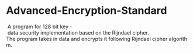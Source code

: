 ﻿# Advanced-Encryption-Standard
 A program for 128 bit key ­ data security implementation based on the Rijndael cipher.  The program takes in data and encrypts it following Rijndael cipher algorithm.
